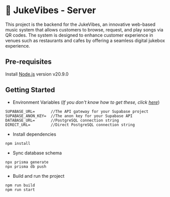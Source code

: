 # 🎵 JukeVibes - Server

This project is the backend for the JukeVibes, an innovative web-based music system that allows customers to browse, request, and play songs via QR codes. The system is designed to enhance customer experience in venues such as restaurants and cafes by offering a seamless digital jukebox experience.

## Pre-requisites

Install [Node.js](https://nodejs.org/en/) version v20.9.0

## Getting Started

- Environment Variables (_If you don't know how to get these, click [here](https://www.notion.so/How-to-Retrieve-Environment-Variables-in-Supabase-185ed17340298079bb1cf9b2f1e5c637?pvs=4)_)

```
SUPABASE_URL=       //The API gateway for your Supabase project
SUPABASE_ANON_KEY=  //The anon key for your Supabase API
DATABASE_URL=       //PostgreSQL connection string
DIRECT_URL=         //Direct PostgreSQL connection string
```

- Install dependencies

```
npm install
```

- Sync database schema

```
npx prisma generate
npx prisma db push
```

- Build and run the project

```
npm run build
npm run start
```
